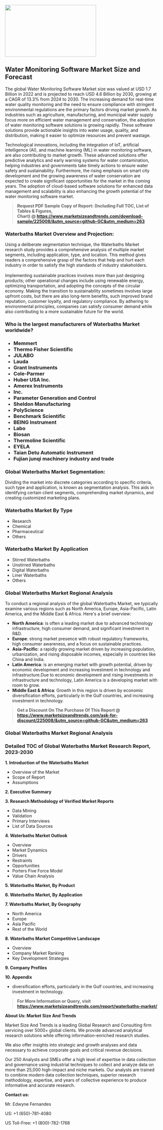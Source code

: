 <p><img class="alignnone size-medium wp-image-20088" src="https://ffe5etoiles.com/wp-content/uploads/2024/12/MST1-300x171.png" alt="" width="300" height="171" /></p><h2>Water Monitoring Software Market Size and Forecast</h2><p>The global Water Monitoring Software Market size was valued at USD 1.7 Billion in 2022 and is projected to reach USD 4.6 Billion by 2030, growing at a CAGR of 13.3% from 2024 to 2030. The increasing demand for real-time water quality monitoring and the need to ensure compliance with stringent environmental regulations are the primary factors driving market growth. As industries such as agriculture, manufacturing, and municipal water supply focus more on efficient water management and conservation, the adoption of water monitoring software solutions is growing rapidly. These software solutions provide actionable insights into water usage, quality, and distribution, making it easier to optimize resources and prevent wastage.</p><p>Technological innovations, including the integration of IoT, artificial intelligence (AI), and machine learning (ML) in water monitoring software, are also contributing to market growth. These advanced solutions offer predictive analytics and early warning systems for water contamination, helping industries and governments take timely actions to ensure water safety and sustainability. Furthermore, the rising emphasis on smart city development and the growing awareness of water conservation are expected to create significant opportunities for the market in the coming years. The adoption of cloud-based software solutions for enhanced data management and scalability is also enhancing the growth potential of the water monitoring software market.</p></p><blockquote id="" class=""><strong>Request PDF Sample Copy of Report: (Including Full TOC, List of Tables &amp; Figures, Chart)&nbsp;@&nbsp;<strong><a href="https://www.marketsizeandtrends.com/download-sample/225008/&utm_source=github-GC&utm_medium=263" target="_blank">https://www.marketsizeandtrends.com/download-sample/225008/&utm_source=github-GC&utm_medium=263</a></strong></strong></blockquote><h3 id="" class="">Waterbaths Market&nbsp;Overview and Projection:</h3><p id="" class="">Using a deliberate segmentation technique, the Waterbaths Market research study provides a comprehensive analysis of multiple market segments, including application, type, and location. This method gives readers a comprehensive grasp of the factors that help and hurt each industry in order to satisfy the high standards of industry stakeholders. <br /> <br />Implementing sustainable practices involves more than just designing products; other operational changes include using renewable energy, optimizing transportation, and adopting the concepts of the circular economy. Making the transition to sustainability sometimes involves large upfront costs, but there are also long-term benefits, such improved brand reputation, customer loyalty, and regulatory compliance. By adhering to environmental principles, companies can satisfy consumer demand while also contributing to a more sustainable future for the world.</p><h3 id="" class="">Who is the largest manufacturers of&nbsp;Waterbaths Market worldwide?</h3><h3 class=""><p><ul><li>Memmert </li><li> Thermo Fisher Scientific </li><li> JULABO </li><li> Lauda </li><li> Grant Instruments </li><li> Cole-Parmer </li><li> Huber USA Inc. </li><li> Amerex Instruments </li><li> Inc. </li><li> Parameter Generation and Control </li><li> Sheldon Manufacturing </li><li> PolyScience </li><li> Benchmark Scientific </li><li> BEING Instrument </li><li> Labo </li><li> Biosan </li><li> Thermoline Scientific </li><li> EYELA </li><li> Taian Detu Automatic Instrument </li><li> Fujian junqi machinery industry and trade</li></ul></p></h3><h3 id="" class="">Global&nbsp;Waterbaths Market Segmentation:</h3><p id="" class="">Dividing the market into discrete categories according to specific criteria, such type and application, is known as segmentation analysis. This aids in identifying certain client segments, comprehending market dynamics, and creating customized marketing plans.</p><h3 id="" class="">Waterbaths Market&nbsp;By Type</h3><p><p><ul><li>Research</li><li> Chemical</li><li> Pharmaceutical</li><li> Others</p></li></ul></p></p><h3 id="" class="">Waterbaths Market&nbsp;By Application</h3><p class=""><p><ul><li>Stirred Waterbaths</li><li> Unstirred Waterbaths</li><li> Digital Waterbaths</li><li> Liner Waterbaths</li><li> Others</li></ul></p></p><h3 id="" class="">Global Waterbaths Market Regional Analysis</h3><p id="" class="">To conduct a regional analysis of the global Waterbaths Market, we typically examine various regions such as North America, Europe, Asia-Pacific, Latin America, and the Middle East &amp; Africa. Here's a brief overview:</p><ul><li><strong>North America</strong>: is often a leading market due to advanced technology infrastructure, high consumer demand, and significant investment in R&amp;D.</li><li><strong>Europe</strong>: strong market presence with robust regulatory frameworks, high consumer awareness, and a focus on sustainable practices.</li><li><strong>Asia-Pacific</strong>: a rapidly growing market driven by increasing population, urbanization, and rising disposable incomes, especially in countries like China and India.</li><li><strong>Latin America</strong>: is an emerging market with growth potential, driven by economic development and increasing investment in technology and infrastructure.Due to economic development and rising investments in infrastructure and technology, Latin America is a developing market with room to grow.</li><li><strong>Middle East &amp; Africa</strong>: Growth in this region is driven by economic diversification efforts, particularly in the Gulf countries, and increasing investment in technology.</li></ul><blockquote id="" class=""><strong>Get a Discount On The Purchase Of This Report @ <strong><a href="https://www.marketsizeandtrends.com/ask-for-discount/225008/&utm_source=github-GC&utm_medium=263" target="_blank">https://www.marketsizeandtrends.com/ask-for-discount/225008/&utm_source=github-GC&utm_medium=263</a></strong></strong></blockquote><h3 id="" class="">Global Waterbaths Market Regional Analysis</h3><h3 id="" class="">Detailed TOC of Global Waterbaths Market Research Report, 2023-2030</h3><p id="" class=""><strong>1. Introduction of the Waterbaths Market</strong></p><ul><li>Overview of the Market</li><li>Scope of Report</li><li>Assumptions</li></ul><p id="" class=""><strong>2. Executive Summary</strong></p><p id="" class=""><strong>3. Research Methodology of Verified Market Reports</strong></p><ul><li>Data Mining</li><li>Validation</li><li>Primary Interviews</li><li>List of Data Sources</li></ul><p id="" class=""><strong>4. Waterbaths Market Outlook</strong></p><ul><li>Overview</li><li>Market Dynamics</li><li>Drivers</li><li>Restraints</li><li>Opportunities</li><li>Porters Five Force Model</li><li>Value Chain Analysis</li></ul><p id="" class=""><strong>5. Waterbaths Market, By Product</strong></p><p id="" class=""><strong>6. Waterbaths Market, By Application</strong></p><p id="" class=""><strong>7. Waterbaths Market, By Geography</strong></p><ul><li>North America</li><li>Europe</li><li>Asia Pacific</li><li>Rest of the World</li></ul><p id="" class=""><strong>8. Waterbaths Market Competitive Landscape</strong></p><ul><li>Overview</li><li>Company Market Ranking</li><li>Key Development Strategies</li></ul><p id="" class=""><strong>9. Company Profiles</strong></p><p id="" class=""><strong>10. Appendix</strong></p><ul><li>diversification efforts, particularly in the Gulf countries, and increasing investment in technology.</li></ul><blockquote id="" class=""><strong>For More Information or Query, visit <strong><strong><a href="https://www.marketsizeandtrends.com/report/waterbaths-market/" target="_blank">https://www.marketsizeandtrends.com/report/waterbaths-market/</a></strong></strong></strong></blockquote><p id="" class=""><strong>About Us: Market Size And Trends</strong></p><p id="" class="">Market Size And Trends is a leading Global Research and Consulting firm servicing over 5000+ global clients. We provide advanced analytical research solutions while offering information-enriched research studies.</p><p id="" class="">We also offer insights into strategic and growth analyses and data necessary to achieve corporate goals and critical revenue decisions.</p><p id="" class="">Our 250 Analysts and SMEs offer a high level of expertise in data collection and governance using industrial techniques to collect and analyze data on more than 25,000 high-impact and niche markets. Our analysts are trained to combine modern data collection techniques, superior research methodology, expertise, and years of collective experience to produce informative and accurate research.</p><p id="" class=""><strong>Contact us:</strong></p><p id="" class="">Mr. Edwyne Fernandes</p><p id="" class="">US: +1 (650)-781-4080</p><p id="" class="">US Toll-Free: +1 (800)-782-1768</p>
